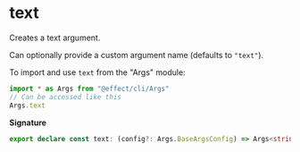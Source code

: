 # text

Creates a text argument.

Can optionally provide a custom argument name (defaults to `"text"`).

To import and use `text` from the "Args" module:

```ts
import * as Args from "@effect/cli/Args"
// Can be accessed like this
Args.text
```

**Signature**

```ts
export declare const text: (config?: Args.BaseArgsConfig) => Args<string>
```
